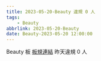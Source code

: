 ```yaml
---
title: 2023-05-20-Beauty 違規 0 人
tags:
    - Beauty
abbrlink: 2023-05-20-Beauty
date: Beauty-2023-05-20 12:00:00
---
```

Beauty 板 [板規連結](https://www.ptt.cc/bbs/Beauty/M.1630069980.A.84B.html)
昨天違規 0 人

